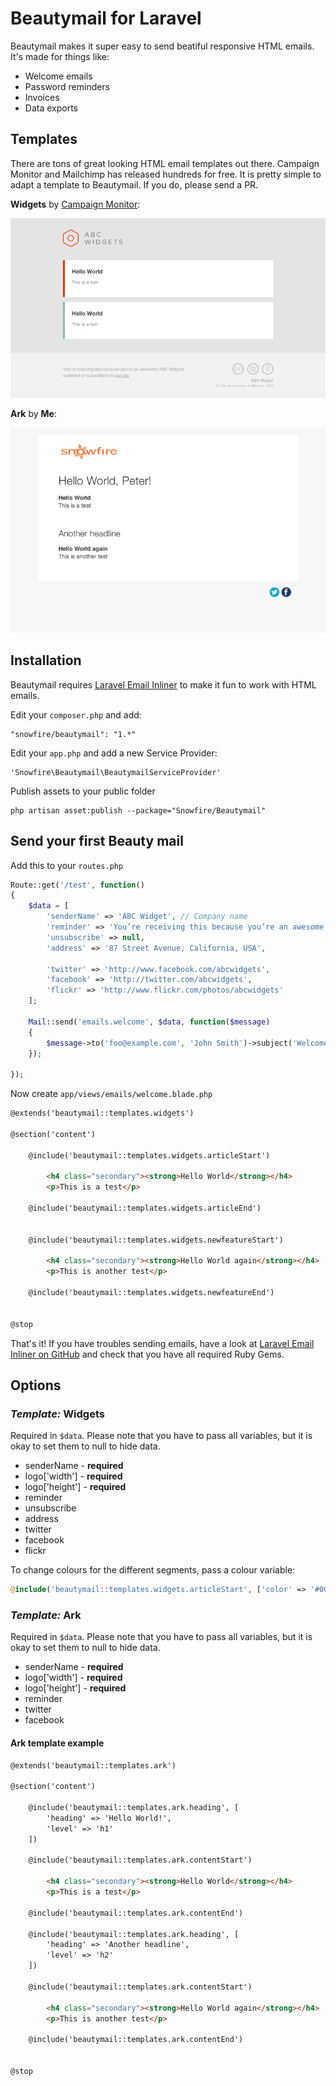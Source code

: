 # Beautymail for Laravel

Beautymail makes it super easy to send beatiful responsive HTML emails. It's made for things like:

* Welcome emails
* Password reminders
* Invoices
* Data exports

## Templates

There are tons of great looking HTML email templates out there. Campaign Monitor and Mailchimp has released hundreds for free. It is pretty simple to adapt a template to Beautymail. If you do, please send a PR.

__Widgets__ by [Campaign Monitor](https://www.campaignmonitor.com/templates/all/):

![Widget Template](screenshots/widgets.png?raw=true "Widgets template")

__Ark__ by __Me__:

![Widget Template](screenshots/ark.png?raw=true "Widgets template")

## Installation

Beautymail requires [Laravel Email Inliner](https://github.com/emilsundberg/inliner) to make it fun to work with HTML emails.

Edit your `composer.php` and add:

    "snowfire/beautymail": "1.*"

Edit your `app.php` and add a new Service Provider:

    'Snowfire\Beautymail\BeautymailServiceProvider'

Publish assets to your public folder

    php artisan asset:publish --package="Snowfire/Beautymail"

## Send your first Beauty mail

Add this to your `routes.php`

```php
Route::get('/test', function()
{
	$data = [
		'senderName' => 'ABC Widget', // Company name
		'reminder' => 'You’re receiving this because you’re an awesome ABC Widgets customer or subscribed via <a href="http://www.abcwidgets.com/" style="color: #a6a6a6">our site</a>',
		'unsubscribe' => null,
		'address' => '87 Street Avenue, California, USA',

		'twitter' => 'http://www.facebook.com/abcwidgets',
		'facebook' => 'http://twitter.com/abcwidgets',
		'flickr' => 'http://www.flickr.com/photos/abcwidgets'
	];

	Mail::send('emails.welcome', $data, function($message)
	{
		$message->to('foo@example.com', 'John Smith')->subject('Welcome!');
	});

});
```

Now create `app/views/emails/welcome.blade.php`

```html
@extends('beautymail::templates.widgets')

@section('content')

	@include('beautymail::templates.widgets.articleStart')

		<h4 class="secondary"><strong>Hello World</strong></h4>
		<p>This is a test</p>

	@include('beautymail::templates.widgets.articleEnd')


	@include('beautymail::templates.widgets.newfeatureStart')

		<h4 class="secondary"><strong>Hello World again</strong></h4>
		<p>This is another test</p>

	@include('beautymail::templates.widgets.newfeatureEnd')


@stop
```

That's it! If you have troubles sending emails, have a look at [Laravel Email Inliner on GitHub](https://github.com/emilsundberg/inliner) and check that you have all required Ruby Gems.

## Options

### _Template:_ Widgets

Required in `$data`. Please note that you have to pass all variables, but it is okay to set them to null to hide data.

* senderName - __required__
* logo['width'] - __required__
* logo['height'] - __required__
* reminder
* unsubscribe
* address
* twitter
* facebook
* flickr

To change colours for the different segments, pass a colour variable:

```php
@include('beautymail::templates.widgets.articleStart', ['color' => '#0000FF'])
```


### _Template:_ Ark

Required in `$data`. Please note that you have to pass all variables, but it is okay to set them to null to hide data.

* senderName - __required__
* logo['width'] - __required__
* logo['height'] - __required__
* reminder
* twitter
* facebook

#### Ark template example

```html
@extends('beautymail::templates.ark')

@section('content')

    @include('beautymail::templates.ark.heading', [
		'heading' => 'Hello World!',
		'level' => 'h1'
	])

    @include('beautymail::templates.ark.contentStart')

        <h4 class="secondary"><strong>Hello World</strong></h4>
        <p>This is a test</p>

    @include('beautymail::templates.ark.contentEnd')

    @include('beautymail::templates.ark.heading', [
		'heading' => 'Another headline',
		'level' => 'h2'
	])

    @include('beautymail::templates.ark.contentStart')

        <h4 class="secondary"><strong>Hello World again</strong></h4>
        <p>This is another test</p>

    @include('beautymail::templates.ark.contentEnd')


@stop
```

